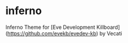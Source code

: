 # inferno
Inferno Theme for [Eve Development Killboard] (https://github.com/evekb/evedev-kb) by Vecati
